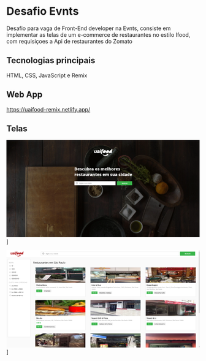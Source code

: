 # Desafio Evnts

Desafio para vaga de Front-End developer na Evnts, consiste em implementar as telas de um e-commerce de restaurantes no estilo Ifood, com requisiçoes a Api de restaurantes do Zomato

## Tecnologias principais
HTML, CSS, JavaScript e Remix

## Web App
https://uaifood-remix.netlify.app/

## Telas

![](https://raw.githubusercontent.com/maxassis/uaifood-remix/master/app/assets/Captura%20de%20tela%20de%202023-02-24%2012-34-58%20(1).png?token=GHSAT0AAAAAAB42RDDNBFJSRXEQR644JSLCY7Y32NQ)]

![](https://raw.githubusercontent.com/maxassis/uaifood-remix/master/app/assets/Captura%20de%20tela%20de%202023-02-24%2012-35-17.png?token=GHSAT0AAAAAAB42RDDMOE23CJZFGL4ACHQCY7Y33IQ)]



